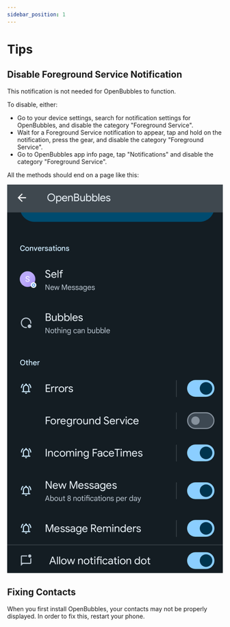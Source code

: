 ```yaml
---
sidebar_position: 1
---
```


# Tips 

## Disable Foreground Service Notification
This notification is not needed for OpenBubbles to function.

To disable, either:
* Go to your device settings, search for notification settings for OpenBubbles, and disable the category "Foreground Service".
* Wait for a Foreground Service notification to appear, tap and hold on the notification, press the gear, and disable the category "Foreground Service".
* Go to OpenBubbles app info page, tap "Notifications" and disable the category "Foreground Service".

All the methods should end on a page like this:

![Foreground service](/img/foreground.png)

## Fixing Contacts
When you first install OpenBubbles, your contacts may not be properly displayed. In order to fix this, restart your phone.